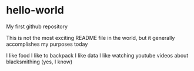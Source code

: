 # hello-world
My first github repository

This is not the most exciting README file in the world, but it generally accomplishes my purposes today

I like food
I like to backpack
I like data
I like watching youtube videos about blacksmithing (yes, I know)
